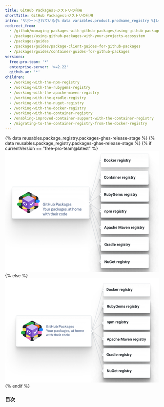 ```yaml
---
title: GitHub Packagesレジストリの利用
shortTitle: GitHub Packagesレジストリの利用
intro: 'サポートされている{% data variables.product.prodname_registry %}レジストリの利用方法を学んでください。'
redirect_from:
  - /github/managing-packages-with-github-packages/using-github-packages-with-your-projects-ecosystem
  - /packages/using-github-packages-with-your-projects-ecosystem
  - /packages/guides
  - /packages/guides/package-client-guides-for-github-packages
  - /packages/guides/container-guides-for-github-packages
versions:
  free-pro-team: '*'
  enterprise-server: '>=2.22'
  github-ae: '*'
children:
  - /working-with-the-npm-registry
  - /working-with-the-rubygems-registry
  - /working-with-the-apache-maven-registry
  - /working-with-the-gradle-registry
  - /working-with-the-nuget-registry
  - /working-with-the-docker-registry
  - /working-with-the-container-registry
  - /enabling-improved-container-support-with-the-container-registry
  - /migrating-to-the-container-registry-from-the-docker-registry
---
```

{% data reusables.package_registry.packages-ghes-release-stage %}
{% data reusables.package_registry.packages-ghae-release-stage %}
{% if currentVersion == "free-pro-team@latest" %}
![Docker、コンテナレジストリ、RubyGems、npm、Apache Maven、NuGet、Gradle のパッケージサポートを示す図](/assets/images/help/package-registry/packages-diagram-with-container-registry.png)
{% else %}
![Docker、RubyGems、npm、Apache Maven、Gradle、Nugetに対するパッケージサポートを示す図](/assets/images/help/package-registry/packages-diagram-without-container-registry.png)
{% endif %}
### 目次
